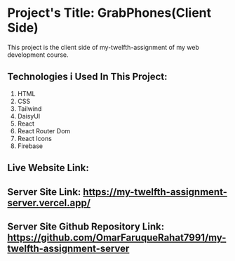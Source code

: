 # Project's Title: GrabPhones(Client Side)

This project is the client side of my-twelfth-assignment of my web development course.



## Technologies i Used In This Project:
1. HTML
2. CSS
3. Tailwind
4. DaisyUI
5. React
6. React Router Dom
7. React Icons
8. Firebase

## Live Website Link: 
## Server Site Link: https://my-twelfth-assignment-server.vercel.app/
## Server Site Github Repository Link: https://github.com/OmarFaruqueRahat7991/my-twelfth-assignment-server


  

